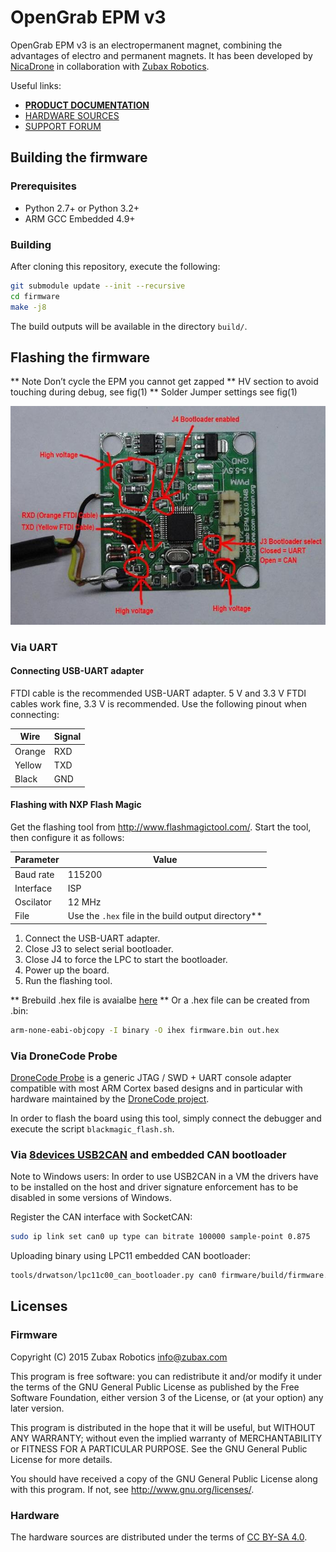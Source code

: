 OpenGrab EPM v3
===============

OpenGrab EPM v3 is an electropermanent magnet, combining the advantages of electro and permanent magnets.
It has been developed by [NicaDrone](http://nicadrone.com) in collaboration with [Zubax Robotics](http://zubax.com).

Useful links:

* [**PRODUCT DOCUMENTATION**](http://docs.zubax.com/opengrab_epm_v3)
* [HARDWARE SOURCES](https://tools.upverter.com/eda/#designId=1dada3422c772add)
* [SUPPORT FORUM](http://productforums.zubax.com)

## Building the firmware

### Prerequisites

* Python 2.7+ or Python 3.2+
* ARM GCC Embedded 4.9+

### Building

After cloning this repository, execute the following:

```bash
git submodule update --init --recursive
cd firmware
make -j8
```

The build outputs will be available in the directory `build/`.

## Flashing the firmware

** Note Don’t cycle the EPM you cannot get zapped
** HV section to avoid touching during debug, see fig(1)
** Solder Jumper settings see fig(1)

<img src="annotation.jpg" class="thumbnail" title="fig(1)">


### Via UART

#### Connecting USB-UART adapter

FTDI cable is the recommended USB-UART adapter.
5 V and 3.3 V FTDI cables work fine, 3.3 V is recommended.
Use the following pinout when connecting:

Wire    | Signal
--------|--------
Orange  | RXD
Yellow  | TXD
Black   | GND

#### Flashing with NXP Flash Magic

Get the flashing tool from <http://www.flashmagictool.com/>.
Start the tool, then configure it as follows:

Parameter       | Value
----------------|------------------------------------
Baud rate       | 115200
Interface       | ISP
Oscilator       | 12 MHz
File            | Use the `.hex` file in the build output directory**

1. Connect the USB-UART adapter.
2. Close J3 to select serial bootloader.
3. Close J4 to force the LPC to start the bootloader.
4. Power up the board.
5. Run the flashing tool.

** Brebuild .hex file is avaialbe [here](https://files.zubax.com/products/com.zubax.opengrab_epm_v3/) 
** Or a .hex file can be created from .bin:
```bash
arm-none-eabi-objcopy -I binary -O ihex firmware.bin out.hex
```

### Via DroneCode Probe

[DroneCode Probe](https://docs.zubax.com/dronecode_probe) is a generic JTAG / SWD + UART console adapter
compatible with most ARM Cortex based designs and in particular with hardware maintained by the
[DroneCode project](http://dronecode.org).

In order to flash the board using this tool, simply connect the debugger and execute the script
`blackmagic_flash.sh`.

### Via [8devices USB2CAN](http://www.8devices.com/usb2can) and embedded CAN bootloader

Note to Windows users: In order to use USB2CAN in a VM the drivers have to be installed on the host and driver
signature enforcement has to be disabled in some versions of Windows.

Register the CAN interface with SocketCAN:

```bash
sudo ip link set can0 up type can bitrate 100000 sample-point 0.875
```

Uploading binary using LPC11 embedded CAN bootloader:

```bash
tools/drwatson/lpc11c00_can_bootloader.py can0 firmware/build/firmware.bin
```

## Licenses

### Firmware

Copyright (C) 2015  Zubax Robotics <info@zubax.com>

This program is free software: you can redistribute it and/or modify
it under the terms of the GNU General Public License as published by
the Free Software Foundation, either version 3 of the License, or
(at your option) any later version.

This program is distributed in the hope that it will be useful,
but WITHOUT ANY WARRANTY; without even the implied warranty of
MERCHANTABILITY or FITNESS FOR A PARTICULAR PURPOSE.  See the
GNU General Public License for more details.

You should have received a copy of the GNU General Public License
along with this program.  If not, see <http://www.gnu.org/licenses/>.

### Hardware

The hardware sources are distributed under the terms of
[CC BY-SA 4.0](https://creativecommons.org/licenses/by-sa/4.0/).
